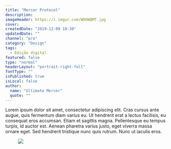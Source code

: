 ```yaml
---
title: "Mercer Protocol"
description:
imageHeader: https://i.imgur.com/WDOWQMT.jpg
cover:
createdDate: "2019-12-09 18:30"
updatedDate: ""
channel: "pro"
category: "Design"
tags:
  - Edição digital
featured: false
type: "normal"
headerLayout: "portrait-right-full"
fontType: ""
isPublished: true
isLocal: false
author:
  name: "Ultimate Mercer"
  quote: ""
---
```


Lorem ipsum dolor sit amet, consectetur adipiscing elit. Cras cursus ante augue, quis fermentum diam varius eu. Ut hendrerit erat a lectus facilisis, eu consequat eros accumsan. Etiam et sagittis magna. Pellentesque eu tempus turpis, id auctor est. Aenean pharetra varius justo, eget viverra massa ornare eget. Sed hendrerit tristique nunc quis rutrum. Nunc ut iaculis eros.

<figure>
  <img src="https://i.imgur.com/KmcsE0v.jpg" class="img-fluid mx-auto d-block">
</figure>
